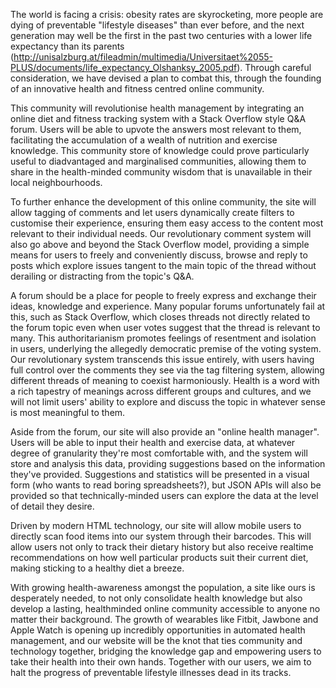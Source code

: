 The world is facing a crisis: obesity rates are skyrocketing, more people are dying of preventable "lifestyle diseases" than ever before, and the next generation may well be the first in the past two centuries with a lower life expectancy than its parents (http://unisalzburg.at/fileadmin/multimedia/Universitaet%2055-PLUS/documents/life_expectancy_Olshanksy_2005.pdf). Through careful consideration, we have devised a plan to combat this, through the founding of an innovative health and fitness centred online community.

This community will revolutionise health management by integrating an online diet and fitness tracking system with a Stack Overflow style Q&A forum. Users will be able to upvote the answers most relevant to them, facilitating the accumulation of a wealth of nutrition and exercise knowledge. This community store of knowledge could prove particularly useful to diadvantaged and marginalised communities, allowing them to share in the health-minded community wisdom that is unavailable in their local neighbourhoods.

To further enhance the development of this online community, the site will allow tagging of comments and let users dynamically create filters to customise their experience, ensuring them easy access to the content most relevant to their individual needs. Our revolutionary comment system will also go above and beyond the Stack Overflow model, providing a simple means for users to freely and conveniently discuss, browse and reply to posts which explore issues tangent to the main topic of the thread without derailing or distracting from the topic's Q&A.

A forum should be a place for people to freely express and exchange their ideas, knowledge and experience. Many popular forums unfortunately fail at this, such as Stack Overflow, which closes threads not directly related to the forum topic even when user votes suggest that the thread is relevant to many. This authoritarianism promotes feelings of resentment and isolation in users, underlying the allegedly democratic premise of the voting system. Our revolutionary system transcends this issue entirely, with users having full control over the comments they see via the tag filtering system, allowing different threads of meaning to coexist harmoniously. Health is a word with a rich tapestry of meanings across different groups and cultures, and we will not limit users' ability to explore and discuss the topic in whatever sense is most meaningful to them.

Aside from the forum, our site will also provide an "online health manager". Users will be able to input their health and exercise data, at whatever degree of granularity they're most comfortable with, and the system will store and analysis this data, providing suggestions based on the information they've provided. Suggestions and statistics will be presented in a visual form (who wants to read boring spreadsheets?), but JSON APIs will also be provided so that technically-minded users can explore the data at the level of detail they desire.

Driven by modern HTML technology, our site will allow mobile users to directly scan food items into our system through their barcodes. This will allow users not only to track their dietary history but also receive realtime recommendations on how well particular products suit their current diet, making sticking to a healthy diet a breeze.

With growing health-awareness amongst the population, a site like ours is desperately needed, to not only consolidate health knowledge but also develop a lasting, healthminded online community accessible to anyone no matter their background. The growth of wearables like Fitbit, Jawbone and Apple Watch is opening up incredibly opportunities in automated health management, and our website will be the knot that ties community and technology together, bridging the knowledge gap and empowering users to take their health into their own hands. Together with our users, we aim to halt the progress of preventable lifestyle illnesses dead in its tracks.